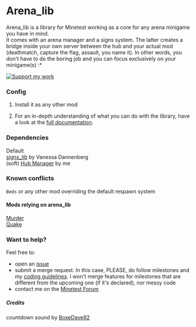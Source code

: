 # Arena_lib

Arena_lib is a library for Minetest working as a core for any arena minigame you have in mind.  
It comes with an arena manager and a signs system. The latter creates a bridge inside your own server between the hub and your actual mod (deathmatch, capture the flag, assault, you name it). In other words, you don't have to do the boring job and you can focus exclusively on your minigame(s) :*

<a href="https://liberapay.com/EticaDigitale/donate"><img src="https://i.imgur.com/4B2PxjP.png" alt="Support my work"/></a>  

### Config

1) Install it as any other mod

2) For an in-depth understanding of what you can do with the library, have a look at the [full documentation](https://gitlab.com/zughy-friends-minetest/arena_lib/-/blob/master/DOCS.md).  

### Dependencies
Default  
[signs_lib](https://gitlab.com/VanessaE/signs_lib) by Vanessa Dannenberg  
(soft) [Hub Manager](https://gitlab.com/zughy-friends-minetest/hub-manager) by me

### Known conflicts
`Beds` or any other mod overriding the default respawn system  

#### Mods relying on arena_lib
[Murder](https://gitlab.com/giov4/minetest-murder-mod)  
[Quake](https://gitlab.com/zughy-friends-minetest/minetest-quake)

### Want to help?
Feel free to:
* open an [issue](https://gitlab.com/zughy-friends-minetest/arena_lib/-/issues)
* submit a merge request. In this case, PLEASE, do follow milestones and my [coding guidelines](https://cryptpad.fr/pad/#/2/pad/view/-l75iHl3x54py20u2Y5OSAX4iruQBdeQXcO7PGTtGew/embed/). I won't merge features for milestones that are different from the upcoming one (if it's declared), nor messy code
* contact me on the [Minetest Forum](https://forum.minetest.net/memberlist.php?mode=viewprofile&u=26472)

##### Credits
countdown sound by [BoxeDave92](https://freesound.org/people/BoxerDave92/sounds/338868/)
